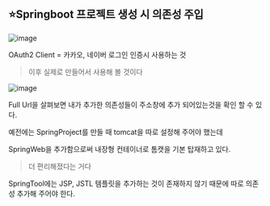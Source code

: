 ## ⭐Springboot 프로젝트 생성 시 의존성 주입

![image](https://user-images.githubusercontent.com/60961649/137641114-3b6407e9-67d6-4202-a923-c7bb3f70e1c0.png)



OAuth2 Client = 카카오, 네이버 로그인 인증시 사용하는 것

> 이후 실제로 만들어서 사용해 볼 것이다



![image](https://user-images.githubusercontent.com/60961649/137641155-50f57f32-a4a4-4a79-a819-a40dd406d024.png)

Full Url을 살펴보면 내가 추가한 의존성들이 주소창에 추가 되어있는것을 확인 할 수 있다.



예전에는 SpringProject를 만들 때 tomcat을 따로 설정해 주어야 했는데

SpringWeb을 추가함으로써 내장형 컨테이너로 톰캣을 기본 탑재하고 있다.

> 더 편리해졌다는 거다



SpringTool에는 JSP, JSTL 템플릿을 추가하는 것이 존재하지 않기 때문에 따로 의존성 추가해 주어야 한다.